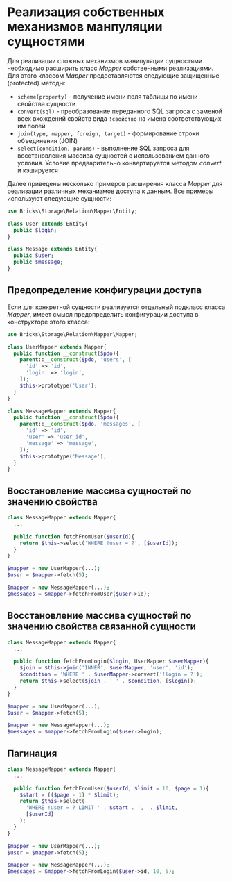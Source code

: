 # Реализация собственных механизмов манпуляции сущностями

Для реализации сложных механизмов манипуляции сущностями необходимо расширить 
класс _Mapper_ собственными реализациями. Для этого классом _Mapper_ 
предоставляются следующие защищенные (protected) методы:

- `scheme(property)` - получение имени поля таблицы по имени свойства сущности
- `convert(sql)` - преобразование переданного SQL запроса с заменой всех 
  вхождений свойств вида `!свойство` на имена соответствующих им полей
- `join(type, mapper, foreign, target)` - формирование строки объединения (JOIN)
- `select(condition, params)` - выполнение SQL запроса для восстановления 
  массива сущностей с использованием данного условия. Условие предварительно 
  конвертируется методом _convert_ и кэшируется

Далее приведены несколько примеров расширения класса _Mapper_ для реализации 
различных механизмов доступа к данным. Все примеры используют следующие 
сущности:

```php
use Bricks\Storage\Relation\Mapper\Entity;

class User extends Entity{
  public $login;
}

class Message extends Entity{
  public $user;
  public $message;
}
```

## Предопределение конфигурации доступа

Если для конкретной сущности реализуется отдельный подкласс класса _Mapper_, 
имеет смысл предопределить конфигурации доступа в конструкторе этого класса:

```php
use Bricks\Storage\Relation\Mapper\Mapper;

class UserMapper extends Mapper{
  public function __construct($pdo){
    parent::__construct($pdo, 'users', [
      'id' => 'id',
      'login' => 'login',
    ]);
    $this->prototype('User');
  }
}

class MessageMapper extends Mapper{
  public function __construct($pdo){
    parent::__construct($pdo, 'messages', [
      'id' => 'id',
      'user' => 'user_id',
      'message' => 'message',
    ]);
    $this->prototype('Message');
  }
}
```

## Восстановление массива сущностей по значению свойства

```php
class MessageMapper extends Mapper{
  ...

  public function fetchFromUser($userId){
    return $this->select('WHERE !user = ?', [$userId]);
  }
}

$mapper = new UserMapper(...);
$user = $mapper->fetch(5);

$mapper = new MessageMapper(...);
$messages = $mapper->fetchFromUser($user->id);
```

## Восстановление массива сущностей по значению свойства связанной сущности

```php
class MessageMapper extends Mapper{
  ...

  public function fetchFromLogin($login, UserMapper $userMapper){
    $join = $this->join('INNER', $userMapper, 'user', 'id');
    $condition = 'WHERE ' . $userMapper->convert('!login = ?');
    return $this->select($join . ' ' . $condition, [$login]);
  }
}

$mapper = new UserMapper(...);
$user = $mapper->fetch(5);

$mapper = new MessageMapper(...);
$messages = $mapper->fetchFromLogin($user->login);
```

## Пагинация

```php
class MessageMapper extends Mapper{
  ...

  public function fetchFromUser($userId, $limit = 10, $page = 1){
    $start = (($page - 1) * $limit);
    return $this->select(
      'WHERE !user = ? LIMIT ' . $start . ',' . $limit,
      [$userId]
    );
  }
}

$mapper = new UserMapper(...);
$user = $mapper->fetch(5);

$mapper = new MessageMapper(...);
$messages = $mapper->fetchFromLogin($user->id, 10, 5);
```
